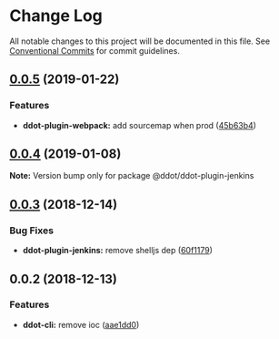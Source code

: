 # Change Log

All notable changes to this project will be documented in this file.
See [Conventional Commits](https://conventionalcommits.org) for commit guidelines.

## [0.0.5](https://github.com/Jetsly/ddot/compare/@ddot/ddot-plugin-jenkins@0.0.4...@ddot/ddot-plugin-jenkins@0.0.5) (2019-01-22)


### Features

* **ddot-plugin-webpack:** add sourcemap when prod ([45b63b4](https://github.com/Jetsly/ddot/commit/45b63b4))





## [0.0.4](https://github.com/Jetsly/ddot/compare/@ddot/ddot-plugin-jenkins@0.0.3...@ddot/ddot-plugin-jenkins@0.0.4) (2019-01-08)

**Note:** Version bump only for package @ddot/ddot-plugin-jenkins





## [0.0.3](https://github.com/Jetsly/ddot/compare/@ddot/ddot-plugin-jenkins@0.0.2...@ddot/ddot-plugin-jenkins@0.0.3) (2018-12-14)


### Bug Fixes

* **ddot-plugin-jenkins:** remove shelljs dep ([60f1179](https://github.com/Jetsly/ddot/commit/60f1179))





## 0.0.2 (2018-12-13)


### Features

* **ddot-cli:** remove ioc ([aae1dd0](https://github.com/Jetsly/ddot/commit/aae1dd0))

